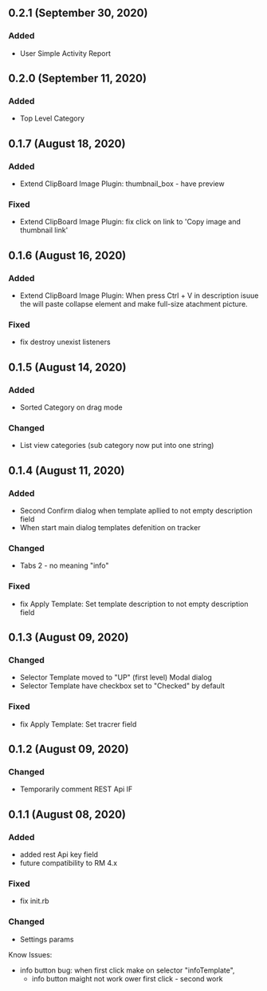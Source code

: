 ## 0.2.1 (September 30, 2020)

### Added

- User Simple Activity Report

## 0.2.0 (September 11, 2020)

### Added

- Top Level Category

## 0.1.7 (August 18, 2020)

### Added

- Extend ClipBoard Image Plugin:
  thumbnail_box - have preview

### Fixed

- Extend ClipBoard Image Plugin:
  fix click on link to 'Copy image and thumbnail link'

## 0.1.6 (August 16, 2020)

### Added

- Extend ClipBoard Image Plugin:
  When press Ctrl + V in description isuue the will paste collapse element and make full-size atachment picture.

### Fixed

- fix destroy unexist listeners

## 0.1.5 (August 14, 2020)

### Added

- Sorted Category on drag mode

### Changed

- List view categories (sub category now put into one string)

## 0.1.4 (August 11, 2020)

### Added

- Second Confirm dialog when template apllied to not empty description field
- When start main dialog templates defenition on tracker

### Changed

- Tabs 2 - no meaning "info"

### Fixed

- fix Apply Template: Set template description to not empty description field

## 0.1.3 (August 09, 2020)

### Changed

- Selector Template moved to "UP" (first level) Modal dialog
- Selector Template have checkbox set to "Checked" by default

### Fixed

- fix Apply Template: Set tracrer field

## 0.1.2 (August 09, 2020)

### Changed

- Temporarily сomment REST Api IF

## 0.1.1 (August 08, 2020)

### Added

- added rest Api key field
- future compatibility to RM 4.x

### Fixed

- fix init.rb

### Changed

- Settings params

Know Issues:

- info button bug:
  when first click make on selector "infoTemplate",
  - info button maight not work ower first click - second work

